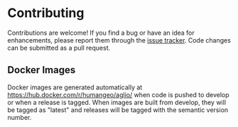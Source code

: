 # Contributing

Contributions are welcome! If you find a bug or have an idea for enhancements,
please report them through the
[issue tracker](https://github.com/humangeo/aglio-docker/issues). Code changes
can be submitted as a pull request.


## Docker Images

Docker images are generated automatically at
<https://hub.docker.com/r/humangeo/aglio/> when code is pushed to develop or
when a release is tagged. When images are built from develop, they will be
tagged as "latest" and releases will be tagged with the semantic version number.

